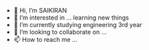 - 👋 Hi, I’m SAIKIRAN
- 👀 I’m interested in ... learning new things 
- 🌱 I’m currently studying engineering 3rd year 
- 💞️ I’m looking to collaborate on ...
- 📫 How to reach me ...

<!---
sai-0324/sai-0324 is a ✨ special ✨ repository because its `README.md` (this file) appears on your GitHub profile.
You can click the Preview link to take a look at your changes.
--->
